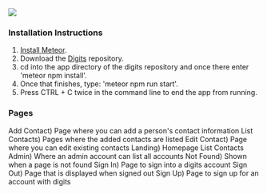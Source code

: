 <img src="doc/landing.png">

### Installation Instructions
1) <a href="https://www.meteor.com/install">Install Meteor</a>.
2) Download the <a href="https://github.com/andrewyagin/digits">Digits</a> repository.
3) cd into the app directory of the digits repository and once there enter 'meteor npm install'.
4) Once that finishes, type: 'meteor npm run start'.
5) Press CTRL + C twice in the command line to end the app from running.


### Pages
Add Contact) Page where you can add a person's contact information
List Contacts) Pages where the added contacts are listed
Edit Contact) Page where you can edit existing contacts
Landing) Homepage
List Contacts Admin) Where an admin account can list all accounts
Not Found) Shown when a page is not found
Sign In) Page to sign into a digits account
Sign Out) Page that is displayed when signed out
Sign Up) Page to sign up for an account with digits

